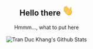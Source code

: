 <div align="center">
<h2> Hello there <img src="https://raw.githubusercontent.com/KhangTran2005/KhangTran2005/master/wave.gif" width="30px"> </h2>

Hmmm..., what to put here

<img align="center" src="https://github-readme-stats.vercel.app/api?username=khangtranduc&theme=gruvbox_light&show_icons=true" alt="Tran Duc Khang's Github Stats">

</div>

<!--
**KhangTran2005/KhangTran2005** is a ✨ _special_ ✨ repository because its `README.md` (this file) appears on your GitHub profile.

Here are some ideas to get you started:

- 🔭 I’m currently working on ...
- 🌱 I’m currently learning ...
- 👯 I’m looking to collaborate on ...
- 🤔 I’m looking for help with ...
- 💬 Ask me about ...
- 📫 How to reach me: ...
- 😄 Pronouns: ...
- ⚡ Fun fact: ...
-->
